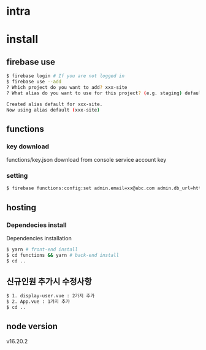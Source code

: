 # intra

# install

## firebase use

```bash
$ firebase login # If you are not logged in
$ firebase use --add
? Which project do you want to add? xxx-site
? What alias do you want to use for this project? (e.g. staging) default

Created alias default for xxx-site.
Now using alias default (xxx-site)
```

## functions

### key download

functions/key.json download from console service account key

### setting

```bash
$ firebase functions:config:set admin.email=xx@abc.com admin.db_url=https://shinwhaintranet-default-rtdb.firebaseio.com
```

## hosting

### Dependecies install

Dependencies installation

```bash
$ yarn # front-end install
$ cd functions && yarn # back-end install
$ cd ..
```

## 신규인원 추가시 수정사항

```bash
$ 1. display-user.vue : 2가지 추가
$ 2. App.vue : 1가지 추가
$ cd ..
```

## node version

v16.20.2
